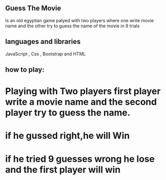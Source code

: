 ## Guess The Movie
Is an old egyptian game palyed with two players where one write movie name and the other try to guess the name of the movie in 9 trials 
## languages  and libraries
JavaScript , Css , Bootstrap and HTML
## how to play:
# Playing with Two players first player write a movie name and the second player try to guess the name.
# if he gussed right,he will Win
# if he tried 9 guesses wrong he lose and the first player will win

